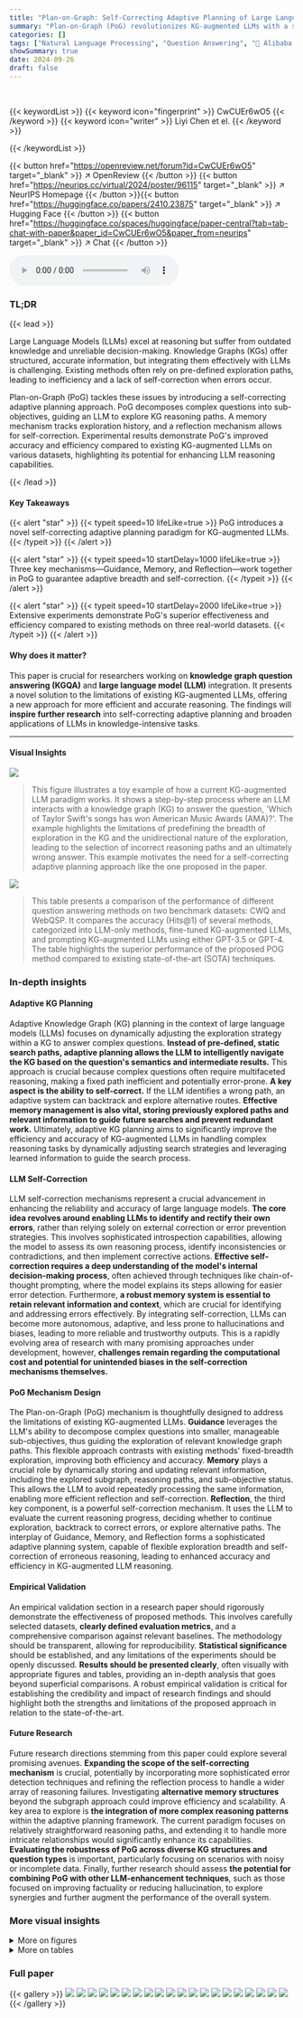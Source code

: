 ```yaml
---
title: "Plan-on-Graph: Self-Correcting Adaptive Planning of Large Language Model on Knowledge Graphs"
summary: "Plan-on-Graph (PoG) revolutionizes KG-augmented LLMs with a self-correcting adaptive planning paradigm, enabling more efficient and accurate reasoning over knowledge graphs by dynamically adjusting ex..."
categories: []
tags: ["Natural Language Processing", "Question Answering", "🏢 Alibaba Cloud Computing",]
showSummary: true
date: 2024-09-26
draft: false
---
```


<br>

{{< keywordList >}}
{{< keyword icon="fingerprint" >}} CwCUEr6wO5 {{< /keyword >}}
{{< keyword icon="writer" >}} Liyi Chen et el. {{< /keyword >}}
 
{{< /keywordList >}}

{{< button href="https://openreview.net/forum?id=CwCUEr6wO5" target="_blank" >}}
↗ OpenReview
{{< /button >}}
{{< button href="https://neurips.cc/virtual/2024/poster/96115" target="_blank" >}}
↗ NeurIPS Homepage
{{< /button >}}{{< button href="https://huggingface.co/papers/2410.23875" target="_blank" >}}
↗ Hugging Face
{{< /button >}}
{{< button href="https://huggingface.co/spaces/huggingface/paper-central?tab=tab-chat-with-paper&paper_id=CwCUEr6wO5&paper_from=neurips" target="_blank" >}}
↗ Chat
{{< /button >}}



<audio controls>
    <source src="https://ai-paper-reviewer.com/CwCUEr6wO5/podcast.wav" type="audio/wav">
    Your browser does not support the audio element.
</audio>


### TL;DR


{{< lead >}}

Large Language Models (LLMs) excel at reasoning but suffer from outdated knowledge and unreliable decision-making.  Knowledge Graphs (KGs) offer structured, accurate information, but integrating them effectively with LLMs is challenging. Existing methods often rely on pre-defined exploration paths, leading to inefficiency and a lack of self-correction when errors occur. 



Plan-on-Graph (PoG) tackles these issues by introducing a self-correcting adaptive planning approach.  PoG decomposes complex questions into sub-objectives, guiding an LLM to explore KG reasoning paths. A memory mechanism tracks exploration history, and a reflection mechanism allows for self-correction.  Experimental results demonstrate PoG's improved accuracy and efficiency compared to existing KG-augmented LLMs on various datasets, highlighting its potential for enhancing LLM reasoning capabilities.

{{< /lead >}}


#### Key Takeaways

{{< alert "star" >}}
{{< typeit speed=10 lifeLike=true >}} PoG introduces a novel self-correcting adaptive planning paradigm for KG-augmented LLMs. {{< /typeit >}}
{{< /alert >}}

{{< alert "star" >}}
{{< typeit speed=10 startDelay=1000 lifeLike=true >}} Three key mechanisms—Guidance, Memory, and Reflection—work together in PoG to guarantee adaptive breadth and self-correction. {{< /typeit >}}
{{< /alert >}}

{{< alert "star" >}}
{{< typeit speed=10 startDelay=2000 lifeLike=true >}} Extensive experiments demonstrate PoG's superior effectiveness and efficiency compared to existing methods on three real-world datasets. {{< /typeit >}}
{{< /alert >}}

#### Why does it matter?
This paper is crucial for researchers working on **knowledge graph question answering (KGQA)** and **large language model (LLM)** integration.  It presents a novel solution to the limitations of existing KG-augmented LLMs, offering a new approach for more efficient and accurate reasoning.  The findings will **inspire further research** into self-correcting adaptive planning and broaden applications of LLMs in knowledge-intensive tasks.

------
#### Visual Insights



![](https://ai-paper-reviewer.com/CwCUEr6wO5/figures_1_1.jpg)

> This figure illustrates a toy example of how a current KG-augmented LLM paradigm works.  It shows a step-by-step process where an LLM interacts with a knowledge graph (KG) to answer the question, 'Which of Taylor Swift's songs has won American Music Awards (AMA)?'.  The example highlights the limitations of predefining the breadth of exploration in the KG and the unidirectional nature of the exploration, leading to the selection of incorrect reasoning paths and an ultimately wrong answer. This example motivates the need for a self-correcting adaptive planning approach like the one proposed in the paper.





![](https://ai-paper-reviewer.com/CwCUEr6wO5/tables_5_1.jpg)

> This table presents a comparison of the performance of different question answering methods on two benchmark datasets: CWQ and WebQSP.  It compares the accuracy (Hits@1) of several methods, categorized into LLM-only methods, fine-tuned KG-augmented LLMs, and prompting KG-augmented LLMs using either GPT-3.5 or GPT-4.  The table highlights the superior performance of the proposed POG method compared to existing state-of-the-art (SOTA) techniques.





### In-depth insights


#### Adaptive KG Planning
Adaptive Knowledge Graph (KG) planning in the context of large language models (LLMs) focuses on dynamically adjusting the exploration strategy within a KG to answer complex questions.  **Instead of pre-defined, static search paths, adaptive planning allows the LLM to intelligently navigate the KG based on the question's semantics and intermediate results.** This approach is crucial because complex questions often require multifaceted reasoning, making a fixed path inefficient and potentially error-prone.  **A key aspect is the ability to self-correct.** If the LLM identifies a wrong path, an adaptive system can backtrack and explore alternative routes. **Effective memory management is also vital, storing previously explored paths and relevant information to guide future searches and prevent redundant work.**  Ultimately, adaptive KG planning aims to significantly improve the efficiency and accuracy of KG-augmented LLMs in handling complex reasoning tasks by dynamically adjusting search strategies and leveraging learned information to guide the search process.

#### LLM Self-Correction
LLM self-correction mechanisms represent a crucial advancement in enhancing the reliability and accuracy of large language models.  **The core idea revolves around enabling LLMs to identify and rectify their own errors**, rather than relying solely on external correction or error prevention strategies. This involves sophisticated introspection capabilities, allowing the model to assess its own reasoning process, identify inconsistencies or contradictions, and then implement corrective actions.  **Effective self-correction requires a deep understanding of the model's internal decision-making process**, often achieved through techniques like chain-of-thought prompting, where the model explains its steps allowing for easier error detection.  Furthermore, **a robust memory system is essential to retain relevant information and context**, which are crucial for identifying and addressing errors effectively.  By integrating self-correction, LLMs can become more autonomous, adaptive, and less prone to hallucinations and biases, leading to more reliable and trustworthy outputs.  This is a rapidly evolving area of research with many promising approaches under development, however, **challenges remain regarding the computational cost and potential for unintended biases in the self-correction mechanisms themselves.**

#### PoG Mechanism Design
The Plan-on-Graph (PoG) mechanism is thoughtfully designed to address the limitations of existing KG-augmented LLMs.  **Guidance** leverages the LLM's ability to decompose complex questions into smaller, manageable sub-objectives, thus guiding the exploration of relevant knowledge graph paths.  This flexible approach contrasts with existing methods' fixed-breadth exploration, improving both efficiency and accuracy.  **Memory** plays a crucial role by dynamically storing and updating relevant information, including the explored subgraph, reasoning paths, and sub-objective status.  This allows the LLM to avoid repeatedly processing the same information, enabling more efficient reflection and self-correction.  **Reflection**, the third key component, is a powerful self-correction mechanism.  It uses the LLM to evaluate the current reasoning progress, deciding whether to continue exploration, backtrack to correct errors, or explore alternative paths. The interplay of Guidance, Memory, and Reflection forms a sophisticated adaptive planning system, capable of flexible exploration breadth and self-correction of erroneous reasoning, leading to enhanced accuracy and efficiency in KG-augmented LLM reasoning.

#### Empirical Validation
An empirical validation section in a research paper should rigorously demonstrate the effectiveness of proposed methods.  This involves carefully selected datasets, **clearly defined evaluation metrics**, and a comprehensive comparison against relevant baselines. The methodology should be transparent, allowing for reproducibility.  **Statistical significance** should be established, and any limitations of the experiments should be openly discussed.  **Results should be presented clearly**, often visually with appropriate figures and tables, providing an in-depth analysis that goes beyond superficial comparisons. A robust empirical validation is critical for establishing the credibility and impact of research findings and should highlight both the strengths and limitations of the proposed approach in relation to the state-of-the-art.

#### Future Research
Future research directions stemming from this paper could explore several promising avenues.  **Expanding the scope of the self-correcting mechanism** is crucial, potentially by incorporating more sophisticated error detection techniques and refining the reflection process to handle a wider array of reasoning failures. Investigating **alternative memory structures** beyond the subgraph approach could improve efficiency and scalability.  A key area to explore is **the integration of more complex reasoning patterns** within the adaptive planning framework. The current paradigm focuses on relatively straightforward reasoning paths, and extending it to handle more intricate relationships would significantly enhance its capabilities.  **Evaluating the robustness of PoG across diverse KG structures and question types** is important, particularly focusing on scenarios with noisy or incomplete data.  Finally, further research should assess **the potential for combining PoG with other LLM-enhancement techniques**, such as those focused on improving factuality or reducing hallucination, to explore synergies and further augment the performance of the overall system.


### More visual insights

<details>
<summary>More on figures
</summary>


![](https://ai-paper-reviewer.com/CwCUEr6wO5/figures_3_1.jpg)

> This figure illustrates the overall architecture of the Plan-on-Graph (PoG) model.  It shows the four main stages of the process: 1) Task Decomposition, where the input question is broken down into smaller, more manageable sub-objectives; 2) Path Exploration, which uses the LLM to adaptively explore relevant paths within the knowledge graph; 3) Memory Updating, where the explored subgraph, reasoning paths, and sub-objective status are recorded and updated; and 4) Evaluation, where the LLM determines if sufficient information has been gathered, leading to either an answer or a reflection and correction step to refine the search.  The diagram visually represents the iterative and self-correcting nature of the PoG model's approach to KGQA.


![](https://ai-paper-reviewer.com/CwCUEr6wO5/figures_18_1.jpg)

> This figure shows the impact of varying the depth of exploration on the accuracy of the Plan-on-Graph (PoG) model.  The x-axis represents the depth of exploration (number of reasoning steps), and the y-axis represents the accuracy of the model on the CWQ dataset. The graph shows that accuracy generally increases with depth up to a point, after which further increases in depth yield minimal gains. This indicates an optimal depth beyond which additional steps do not significantly improve performance and may even be detrimental due to increased computational cost and the potential for error accumulation.


![](https://ai-paper-reviewer.com/CwCUEr6wO5/figures_18_2.jpg)

> This figure shows a donut chart illustrating the percentage of cases in the dataset where the reasoning process involves backtracking (self-correction) versus those that proceed without any reversals.  The majority of cases (76%) follow a direct path, while a smaller portion (24%) require self-correction.


![](https://ai-paper-reviewer.com/CwCUEr6wO5/figures_18_3.jpg)

> This figure shows the results of the self-correction mechanism implemented in the PoG model on three different KGQA datasets: CWQ, WebQSP, and GrailQA.  The pie charts illustrate the percentage of questions answered correctly (in blue) versus incorrectly (in grey) after the self-correction process.  The results demonstrate the effectiveness of the self-correction mechanism, which improves the accuracy of the model on all three datasets, although the extent of improvement varies between them.


![](https://ai-paper-reviewer.com/CwCUEr6wO5/figures_19_1.jpg)

> This figure presents a visual representation of the Plan-on-Graph (PoG) framework.  PoG is a novel self-correcting adaptive planning paradigm for KG-augmented LLMs. The framework is comprised of four main components: Task Decomposition, which breaks down complex questions into smaller, manageable sub-objectives; Path Exploration, which dynamically explores relevant reasoning paths in the knowledge graph; Memory Updating, which maintains and updates a subgraph of retrieved knowledge and tracks reasoning progress; and Evaluation, which assesses the sufficiency of retrieved information and triggers self-correction if necessary.  The figure uses a flowchart-style diagram to illustrate the interactions and flow between these components.


</details>




<details>
<summary>More on tables
</summary>


![](https://ai-paper-reviewer.com/CwCUEr6wO5/tables_6_1.jpg)
> This table presents a performance comparison of various methods on the GrailQA dataset.  The methods are categorized into LLM-only, fine-tuned KG-augmented LLMs, and prompting KG-augmented LLMs using either GPT-3.5 or GPT-4. The performance is measured across four different settings: Overall, I.I.D., Compositional, and Zero-shot.  This allows for a comprehensive evaluation of different approaches and their ability to handle varying levels of complexity in question answering tasks.

![](https://ai-paper-reviewer.com/CwCUEr6wO5/tables_6_2.jpg)
> This table presents the results of an ablation study conducted to evaluate the impact of each mechanism (Guidance, Memory, Reflection) and adaptive exploration breadth on the overall performance of the proposed PoG model across three KGQA datasets: CWQ, WebQSP, and GrailQA.  The 'w/o' prefix indicates the removal of a specific mechanism. The results demonstrate the contribution of each component to the model's performance. For instance, removing the Guidance mechanism reduced accuracy substantially on all three datasets.

![](https://ai-paper-reviewer.com/CwCUEr6wO5/tables_7_1.jpg)
> This table compares the efficiency of the proposed PoG model with the ToG baseline across three different KGQA datasets (CWQ, WebQSP, and GrailQA).  The metrics used for comparison include the number of LLM calls, input tokens, output tokens, total tokens processed, and the total time taken for question answering.  The results show that PoG is significantly more efficient than ToG across all metrics in all three datasets.

![](https://ai-paper-reviewer.com/CwCUEr6wO5/tables_8_1.jpg)
> This table presents a comparison of the performance of various question answering methods on two benchmark datasets: CWQ and WebQSP.  It contrasts the accuracy (Hits@1) of different LLM-only methods and KG-augmented LLM methods (both fine-tuned and prompting-based).  The table helps to illustrate the effectiveness of incorporating knowledge graphs into LLMs for improved question answering.

![](https://ai-paper-reviewer.com/CwCUEr6wO5/tables_16_1.jpg)
> This table presents a comparison of the performance of various question answering methods on two benchmark datasets: CWQ and WebQSP.  It compares different categories of models, including LLM-only methods (standard prompting, Chain-of-Thought, and Self-Consistency) and KG-augmented LLM methods (both fine-tuned and prompting-based). The table shows the accuracy (Hits@1) achieved by each method on both datasets, allowing for a direct comparison of their effectiveness in answering complex questions.

![](https://ai-paper-reviewer.com/CwCUEr6wO5/tables_16_2.jpg)
> This table compares the performance of the proposed PoG method with various baseline methods on two datasets: CWQ and WebQSP.  It shows the accuracy (Hits@1) achieved by different LLM-only methods and KG-augmented LLM methods (both fine-tuned and prompting-based). The results highlight the superior performance of PoG compared to other methods, demonstrating its effectiveness in KG-augmented LLM reasoning. 

![](https://ai-paper-reviewer.com/CwCUEr6wO5/tables_16_3.jpg)
> This table compares the performance of the proposed PoG model against various baselines (LLM-only and KG-augmented LLMs) on two benchmark datasets, CWQ and WebQSP.  It shows the accuracy (Hits@1) achieved by each method, highlighting PoG's superior performance.

![](https://ai-paper-reviewer.com/CwCUEr6wO5/tables_16_4.jpg)
> This table presents a comparison of the performance of various methods (LLM-only and KG-augmented LLMs) on two benchmark datasets, CWQ and WebQSP, using the exact match accuracy (Hits@1) as the evaluation metric.  It highlights the effectiveness of the proposed PoG model in comparison to other state-of-the-art (SOTA) approaches.

![](https://ai-paper-reviewer.com/CwCUEr6wO5/tables_16_5.jpg)
> This table presents the statistics of three KGQA datasets used in the paper: ComplexWebQuestions, WebQSP, and GrailQA.  For each dataset, it shows the answer format (Entity or Entity/Number), the number of training examples, the number of test examples, and the license associated with the dataset.

</details>




### Full paper

{{< gallery >}}
<img src="https://ai-paper-reviewer.com/CwCUEr6wO5/1.png" class="grid-w50 md:grid-w33 xl:grid-w25" />
<img src="https://ai-paper-reviewer.com/CwCUEr6wO5/2.png" class="grid-w50 md:grid-w33 xl:grid-w25" />
<img src="https://ai-paper-reviewer.com/CwCUEr6wO5/3.png" class="grid-w50 md:grid-w33 xl:grid-w25" />
<img src="https://ai-paper-reviewer.com/CwCUEr6wO5/4.png" class="grid-w50 md:grid-w33 xl:grid-w25" />
<img src="https://ai-paper-reviewer.com/CwCUEr6wO5/5.png" class="grid-w50 md:grid-w33 xl:grid-w25" />
<img src="https://ai-paper-reviewer.com/CwCUEr6wO5/6.png" class="grid-w50 md:grid-w33 xl:grid-w25" />
<img src="https://ai-paper-reviewer.com/CwCUEr6wO5/7.png" class="grid-w50 md:grid-w33 xl:grid-w25" />
<img src="https://ai-paper-reviewer.com/CwCUEr6wO5/8.png" class="grid-w50 md:grid-w33 xl:grid-w25" />
<img src="https://ai-paper-reviewer.com/CwCUEr6wO5/9.png" class="grid-w50 md:grid-w33 xl:grid-w25" />
<img src="https://ai-paper-reviewer.com/CwCUEr6wO5/10.png" class="grid-w50 md:grid-w33 xl:grid-w25" />
<img src="https://ai-paper-reviewer.com/CwCUEr6wO5/11.png" class="grid-w50 md:grid-w33 xl:grid-w25" />
<img src="https://ai-paper-reviewer.com/CwCUEr6wO5/12.png" class="grid-w50 md:grid-w33 xl:grid-w25" />
<img src="https://ai-paper-reviewer.com/CwCUEr6wO5/13.png" class="grid-w50 md:grid-w33 xl:grid-w25" />
<img src="https://ai-paper-reviewer.com/CwCUEr6wO5/14.png" class="grid-w50 md:grid-w33 xl:grid-w25" />
<img src="https://ai-paper-reviewer.com/CwCUEr6wO5/15.png" class="grid-w50 md:grid-w33 xl:grid-w25" />
<img src="https://ai-paper-reviewer.com/CwCUEr6wO5/16.png" class="grid-w50 md:grid-w33 xl:grid-w25" />
<img src="https://ai-paper-reviewer.com/CwCUEr6wO5/17.png" class="grid-w50 md:grid-w33 xl:grid-w25" />
<img src="https://ai-paper-reviewer.com/CwCUEr6wO5/18.png" class="grid-w50 md:grid-w33 xl:grid-w25" />
<img src="https://ai-paper-reviewer.com/CwCUEr6wO5/19.png" class="grid-w50 md:grid-w33 xl:grid-w25" />
<img src="https://ai-paper-reviewer.com/CwCUEr6wO5/20.png" class="grid-w50 md:grid-w33 xl:grid-w25" />
{{< /gallery >}}
